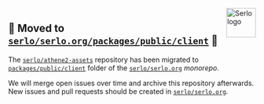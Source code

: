 <img src="https://assets.serlo.org/meta/logo.png" alt="Serlo logo" title="Serlo" align="right" height="60" />

## 🚨 Moved to [`serlo/serlo.org/packages/public/client`](https://github.com/serlo/serlo.org/tree/master/packages/public/client) 🚨

The [`serlo/athene2-assets`](https://github.com/serlo/athene2-assets) repository has been migrated to [`packages/public/client`](https://github.com/serlo/serlo.org/tree/master/packages/public/client) folder of the [`serlo/serlo.org`](https://github.com/serlo/serlo.org) *monorepo*.

We will merge open issues over time and archive this repository afterwards. New issues and pull requests should be created in [`serlo/serlo.org`](https://github.com/serlo/serlo.org).
